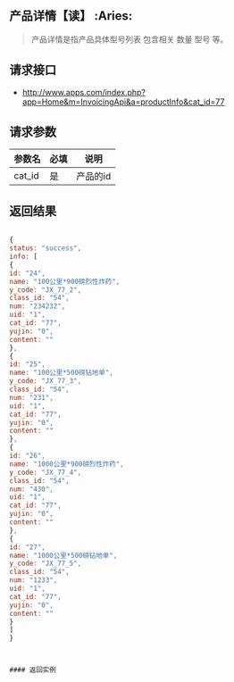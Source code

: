 
## 产品详情【读】 :Aries: 

> 产品详情是指产品具体型号列表 包含相关 数量 型号 等。

## 请求接口
 * http://www.apps.com/index.php?app=Home&m=InvoicingApi&a=productInfo&cat_id=77

## 请求参数

|参数名| 必填| 说明|
|:---|----|----|
|cat_id| 是| 产品的id |


## 返回结果

``` javascript

{
status: "success",
info: [
{
id: "24",
name: "100公里*900磅烈性炸药",
y_code: "JX_77_2",
class_id: "54",
num: "234232",
uid: "1",
cat_id: "77",
yujin: "0",
content: ""
},
{
id: "25",
name: "100公里*500磅钻地单",
y_code: "JX_77_3",
class_id: "54",
num: "231",
uid: "1",
cat_id: "77",
yujin: "0",
content: ""
},
{
id: "26",
name: "1000公里*900磅烈性炸药",
y_code: "JX_77_4",
class_id: "54",
num: "430",
uid: "1",
cat_id: "77",
yujin: "0",
content: ""
},
{
id: "27",
name: "1000公里*500磅钻地单",
y_code: "JX_77_5",
class_id: "54",
num: "1233",
uid: "1",
cat_id: "77",
yujin: "0",
content: ""
}
]
}



#### 返回实例
